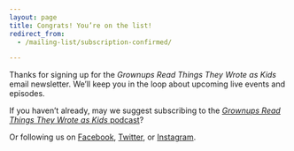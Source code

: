 ```yaml
---
layout: page
title: Congrats! You’re on the list!
redirect_from:
  - /mailing-list/subscription-confirmed/

---
```


Thanks for signing up for the *Grownups Read Things They Wrote as Kids* email newsletter. We’ll keep you in the loop about upcoming live events and episodes.

If you haven’t already, may we suggest subscribing to the [*Grownups Read Things They Wrote as Kids* podcast](http://www.grownupsreadthingstheywroteaskids.com/podcast/)?

Or following us on [Facebook](https://www.facebook.com/grownupsreadthingstheywroteaskids), [Twitter](https://twitter.com/GRTTWaK), or [Instagram](https://www.instagram.com/GRTTWaK/).